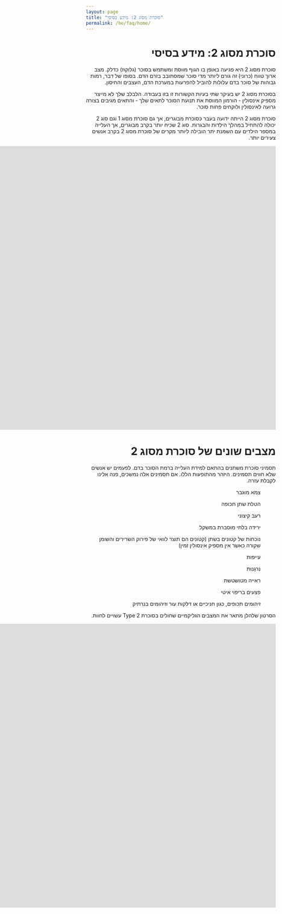 ```yaml
---
layout: page
title: "סוכרת מסוג 2: מידע בסיסי"
permalink: /he/faq/home/
---
```


<div dir="rtl">
<h1>סוכרת מסוג 2: מידע בסיסי</h1>
סוכרת מסוג 2 היא פגיעה באופן בו הגוף מווסת ומשתמש בסוכר (גלוקוז) כדלק. מצב ארוך טווח (כרוני) זה גורם ליותר מדי סוכר שמסתובב בזרם הדם. בסופו של דבר, רמות גבוהות של סוכר בדם עלולות להוביל להפרעות במערכת הדם, העצבים והחיסון.

בסוכרת מסוג 2 יש בעיקר שתי בעיות הקשורות זו בזו בעבודה. הלבלב שלך לא מייצר מספיק אינסולין - הורמון המווסת את תנועת הסוכר לתאים שלך - והתאים מגיבים בצורה גרועה לאינסולין ולוקחים פחות סוכר.

סוכרת מסוג 2 הייתה ידועה בעבר כסוכרת מבוגרים, אך גם סוכרת מסוג 1 וגם סוג 2 יכולה להתחיל במהלך הילדות והבגרות. סוג 2 שכיח יותר בקרב מבוגרים, אך העלייה במספר הילדים עם השמנת יתר הובילה ליותר מקרים של סוכרת מסוג 2 בקרב אנשים צעירים יותר.

<iframe width="1600" height="753" src="https://www.youtube.com/embed/8ProWXuq5r0" title="YouTube video player" frameborder="0" allow="accelerometer; autoplay; clipboard-write; encrypted-media; gyroscope; picture-in-picture" allowfullscreen></iframe>

<h1>מצבים שונים של סוכרת מסוג 2</h1>
תסמיני סוכרת משתנים בהתאם למידת העלייה ברמת הסוכר בדם. לפעמים יש אנשים שלא חווים תסמינים. היזהר מהתופעות הללו. אם תסמינים אלה נמשכים, פנה אלינו לקבלת עזרה.
<ul>צמא מוגבר</ul>
<ul>הטלת שתן תכופה</ul>
<ul>רעב קיצוני</ul>
<ul>ירידה בלתי מוסברת במשקל</ul>
<ul>נוכחות של קטונים בשתן (קטונים הם תוצר לוואי של פירוק השרירים והשומן שקורה כאשר אין מספיק אינסולין זמין)</ul>
<ul>עייפות</ul>
<ul>נִרגָנוּת</ul>
<ul>ראייה מטושטשת</ul>
<ul>פצעים בריפוי איטי</ul>
<ul>זיהומים תכופים, כגון חניכיים או דלקות עור וזיהומים בנרתיק</ul>

הסרטון שלהלן מתאר את המצבים הגליקמיים שחולים בסוכרת Type 2 עשויים לחוות.
<iframe width="1600" height="753" src="https://www.youtube.com/embed/8ProWXuq5r0" title="YouTube video player" frameborder="0" allow="accelerometer; autoplay; clipboard-write; encrypted-media; gyroscope; picture-in-picture" allowfullscreen></iframe>

</div>




